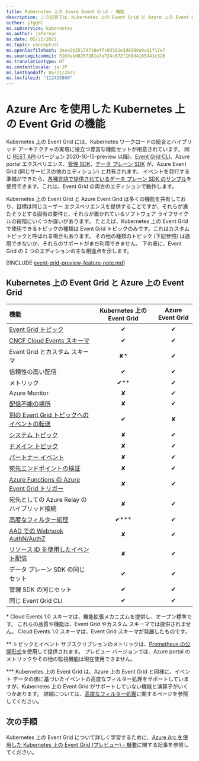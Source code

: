 ```yaml
---
title: Kubernetes 上の Azure Event Grid - 機能
description: この記事では、Kubernetes 上の Event Grid と Azure 上の Event Grid の機能を比較します。
author: jfggdl
ms.subservice: kubernetes
ms.author: jafernan
ms.date: 05/25/2021
ms.topic: conceptual
ms.openlocfilehash: 2eea263517d718effc03382e3d8209a9a11f17e7
ms.sourcegitcommit: 5163ebd8257281e7e724c072f169d4165441c326
ms.translationtype: HT
ms.contentlocale: ja-JP
ms.lasthandoff: 06/21/2021
ms.locfileid: "112415860"
---
```

# <a name="event-grid-on-kubernetes-with-azure-arc-features"></a>Azure Arc を使用した Kubernetes 上の Event Grid の機能
Kubernetes 上の Event Grid には、Kubernetes ワークロードの統合とハイブリッド アーキテクチャの実現に役立つ豊富な機能セットが用意されています。 同じ [REST API](/rest/api/eventgrid/version2020-10-15-preview/topics) (バージョン 2020-10-15-preview 以降)、[Event Grid CLI](/cli/azure/eventgrid)、Azure portal エクスペリエンス、[管理 SDK](../sdk-overview.md#management-sdks)、[データ プレーン SDK](../sdk-overview.md#data-plane-sdks) が、Azure Event Grid (同じサービスの他のエディション) と共有されます。 イベントを発行する準備ができたら、[各種言語で提供されているデータ プレーン SDK のサンプル](https://devblogs.microsoft.com/azure-sdk/event-grid-ga/)を使用できます。これは、Event Grid の両方のエディションで動作します。

Kubernetes 上の Event Grid と Azure Event Grid は多くの機能を共有しており、目標は同じユーザー エクスペリエンスを提供することですが、それらが満たそうとする固有の要件と、それらが置かれているソフトウェア ライフサイクルの段階にいくつか違いがあります。 たとえば、Kubernetes 上の Event Grid で使用できるトピックの種類は Event Grid トピックのみです。これはカスタム トピックと呼ばれる場合もあります。 その他の種類のトピック (下記参照) は適用できないか、それらのサポートがまだ利用できません。 下の表に、Event Grid の 2 つのエディションの主な相違点を示します。

[!INCLUDE [event-grid-preview-feature-note.md](../includes/event-grid-preview-feature-note.md)]


## <a name="event-grid-on-kubernetes-vs-event-grid-on-azure"></a>Kubernetes 上の Event Grid と Azure 上の Event Grid

| 機能 | Kubernetes 上の Event Grid | Azure Event Grid |
|:--|:-:|:-:|
| [Event Grid トピック](/rest/api/eventgrid/version2020-10-15-preview/topics) | ✔ | ✔ |
| [CNCF Cloud Events スキーマ](https://github.com/cloudevents/spec/blob/master/spec.md) | ✔ | ✔ |
| Event Grid とカスタム スキーマ | ✘* | ✔ |
| 信頼性の高い配信 | ✔ | ✔ |
| メトリック  | ✔** | ✔ |
| Azure Monitor  | ✘ | ✔ |
| [配信不能の場所](../manage-event-delivery.md#set-dead-letter-location) | ✘ | ✔ |
| [別の Event Grid トピックへのイベントの転送](event-handlers.md#azure-event-grid) | ✔ | ✘ |
| [システム トピック](../system-topics.md) | ✘ | ✔ |
| [ドメイン トピック](../event-domains.md) | ✘ | ✔ |
| [パートナー イベント](../partner-events-overview.md) | ✘ | ✔ |
| [宛先エンドポイントの検証](../webhook-event-delivery.md#endpoint-validation-with-event-grid-events) | ✘ | ✔ |
| [Azure Functions の Azure Event Grid トリガー](../../azure-functions/functions-bindings-event-grid-trigger.md) | ✘ | ✔ |
| 宛先としての Azure Relay のハイブリッド接続 | ✘ | ✔ |
| [高度なフィルター処理](filter-events.md) | ✔*** | ✔ |
| [AAD での Webhook AuthN/AuthZ](../secure-webhook-delivery.md) | ✘ | ✔ |
| [リソース ID を使用したイベント配信](/rest/api/eventgrid/version2020-10-15-preview/eventsubscriptions/createorupdate#deliverywithresourceidentity) | ✘ | ✔ |
| データ プレーン SDK の同じセット | ✔ | ✔ |
| 管理 SDK の同じセット | ✔ | ✔ |
| 同じ Event Grid CLI | ✔ | ✔ |

\* Cloud Events 1.0 スキーマは、機能拡張メカニズムを提供し、オープン標準です。 これらの品質や機能は、Event Grid やカスタム スキーマでは提供されません。 Cloud Events 1.0 スキーマは、Event Grid スキーマが発展したものです。

\** トピックとイベント サブスクリプションのメトリックは、[Prometheus の公開形式](https://prometheus.io/docs/instrumenting/exposition_formats/)を使用して提供されます。 プレビュー バージョンでは、Azure portal のメトリックやその他の監視機能は現在使用できません。

\*** Kubernetes 上の Event Grid は、Azure 上の Event Grid と同様に、イベント データの値に基づいたイベントの高度なフィルター処理をサポートしていますが、Kubernetes 上の Event Grid がサポートしていない機能と演算子がいくつかあります。 詳細については、[高度なフィルター処理](filter-events.md#filter-by-values-in-event-data)に関するページを参照してください。

## <a name="next-steps"></a>次の手順
Kubernetes 上の Event Grid について詳しく学習するために、[Azure Arc を使用した Kubernetes 上の Event Grid (プレビュー) - 概要](overview.md)に関する記事を参照してください。